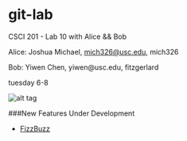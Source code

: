 git-lab
=======

CSCI 201 - Lab 10 with Alice &amp;&amp; Bob

Alice: Joshua Michael, mich326@usc.edu, mich326
<p>
Bob: Yiwen Chen, yiwen@usc.edu, fitzgerlard

tuesday 6-8

![alt tag](http://octodex.github.com/images/heisencat.png)

###New Features Under Development
  + [FizzBuzz](http://www.codinghorror.com/blog/2007/02/why-cant-programmers-program.html)
